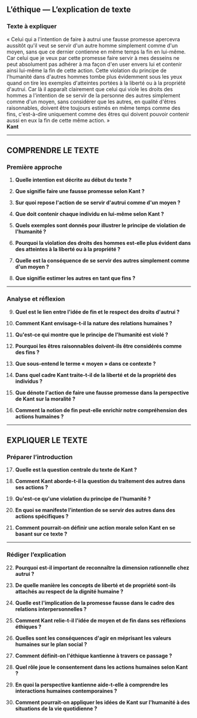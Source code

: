 ## L’éthique — L’explication de texte

### Texte à expliquer
« Celui qui a l'intention de faire à autrui une fausse promesse apercevra aussitôt qu'il veut se servir d'un autre homme simplement comme d'un moyen, sans que ce dernier contienne en même temps la fin en lui-même. Car celui que je veux par cette promesse faire servir à mes desseins ne peut absolument pas adhérer à ma façon d'en user envers lui et contenir ainsi lui-même la fin de cette action. Cette violation du principe de l'humanité dans d'autres hommes tombe plus évidemment sous les yeux quand on tire les exemples d'atteintes portées à la liberté ou à la propriété d'autrui. Car là il apparaît clairement que celui qui viole les droits des hommes a l'intention de se servir de la personne des autres simplement comme d'un moyen, sans considérer que les autres, en qualité d'êtres raisonnables, doivent être toujours estimés en même temps comme des fins, c'est-à-dire uniquement comme des êtres qui doivent pouvoir contenir aussi en eux la fin de cette même action. »  
**Kant**

---

## COMPRENDRE LE TEXTE

### Première approche

1. **Quelle intention est décrite au début du texte ?**

2. **Que signifie faire une fausse promesse selon Kant ?**

3. **Sur quoi repose l'action de se servir d'autrui comme d'un moyen ?**

4. **Que doit contenir chaque individu en lui-même selon Kant ?**

5. **Quels exemples sont donnés pour illustrer le principe de violation de l'humanité ?**

6. **Pourquoi la violation des droits des hommes est-elle plus évident dans des atteintes à la liberté ou à la propriété ?**

7. **Quelle est la conséquence de se servir des autres simplement comme d'un moyen ?**

8. **Que signifie estimer les autres en tant que fins ?**

---

### Analyse et réflexion

9. **Quel est le lien entre l'idée de fin et le respect des droits d'autrui ?**

10. **Comment Kant envisage-t-il la nature des relations humaines ?**

11. **Qu'est-ce qui montre que le principe de l'humanité est violé ?**

12. **Pourquoi les êtres raisonnables doivent-ils être considérés comme des fins ?**

13. **Que sous-entend le terme « moyen » dans ce contexte ?**

14. **Dans quel cadre Kant traite-t-il de la liberté et de la propriété des individus ?**

15. **Que dénote l'action de faire une fausse promesse dans la perspective de Kant sur la moralité ?**

16. **Comment la notion de fin peut-elle enrichir notre compréhension des actions humaines ?**

---

## EXPLIQUER LE TEXTE

### Préparer l’introduction

17. **Quelle est la question centrale du texte de Kant ?**

18. **Comment Kant aborde-t-il la question du traitement des autres dans ses actions ?**

19. **Qu'est-ce qu'une violation du principe de l'humanité ?**

20. **En quoi se manifeste l’intention de se servir des autres dans des actions spécifiques ?**

21. **Comment pourrait-on définir une action morale selon Kant en se basant sur ce texte ?**

---

### Rédiger l’explication

22. **Pourquoi est-il important de reconnaître la dimension rationnelle chez autrui ?**

23. **De quelle manière les concepts de liberté et de propriété sont-ils attachés au respect de la dignité humaine ?**

24. **Quelle est l'implication de la promesse fausse dans le cadre des relations interpersonnelles ?**

25. **Comment Kant relie-t-il l'idée de moyen et de fin dans ses réflexions éthiques ?**

26. **Quelles sont les conséquences d'agir en méprisant les valeurs humaines sur le plan social ?**

27. **Comment définit-on l'éthique kantienne à travers ce passage ?**

28. **Quel rôle joue le consentement dans les actions humaines selon Kant ?**

29. **En quoi la perspective kantienne aide-t-elle à comprendre les interactions humaines contemporaines ?**

30. **Comment pourrait-on appliquer les idées de Kant sur l'humanité à des situations de la vie quotidienne ?**